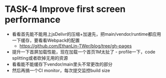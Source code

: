# TASK-4 Improve first screen performance 

* 看看首先能不能用上jsDelivr的压缩+加速先，把main/vendor/runtime都应用一下缓存，要看看Webpack的配置
  * https://github.com/EthanLin-TWer/blog/tree/gh-pages
* 提升一下首屏加载性能，现在加载一个首页1M太扯了 - profile一下，code splitting或者砍掉无用的资源
* 看看能不能缓存下vendor/main里头不常更改的部分
* 然后再搞一个CI monitor，每次提交监控build size
